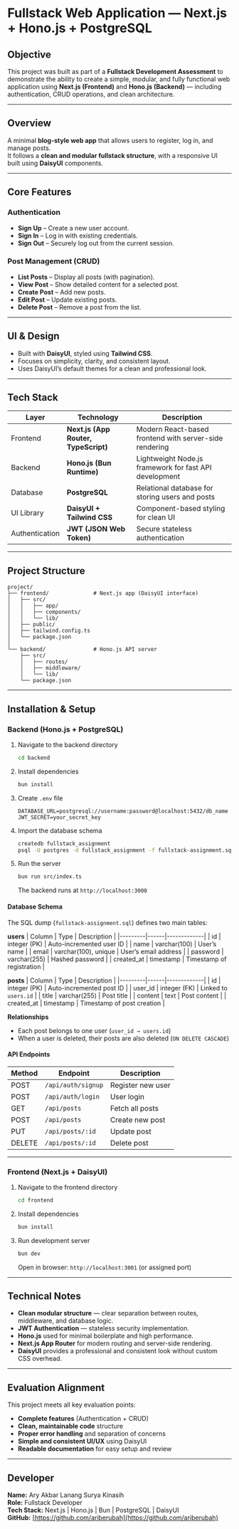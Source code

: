 # Fullstack Web Application — Next.js + Hono.js + PostgreSQL

## Objective

This project was built as part of a **Fullstack Development Assessment** to demonstrate the ability to create a simple, modular, and fully functional web application using **Next.js (Frontend)** and **Hono.js (Backend)** — including authentication, CRUD operations, and clean architecture.

---

## Overview

A minimal **blog-style web app** that allows users to register, log in, and manage posts.  
It follows a **clean and modular fullstack structure**, with a responsive UI built using **DaisyUI** components.

---

## Core Features

### Authentication
- **Sign Up** – Create a new user account.  
- **Sign In** – Log in with existing credentials.  
- **Sign Out** – Securely log out from the current session.  

### Post Management (CRUD)
- **List Posts** – Display all posts (with pagination).  
- **View Post** – Show detailed content for a selected post.  
- **Create Post** – Add new posts.  
- **Edit Post** – Update existing posts.  
- **Delete Post** – Remove a post from the list.  

---

## UI & Design

- Built with **DaisyUI**, styled using **Tailwind CSS**.  
- Focuses on simplicity, clarity, and consistent layout.  
- Uses DaisyUI’s default themes for a clean and professional look.

---

## Tech Stack

| Layer | Technology | Description |
|-------|-------------|-------------|
| Frontend | **Next.js (App Router, TypeScript)** | Modern React-based frontend with server-side rendering |
| Backend | **Hono.js (Bun Runtime)** | Lightweight Node.js framework for fast API development |
| Database | **PostgreSQL** | Relational database for storing users and posts |
| UI Library | **DaisyUI + Tailwind CSS** | Component-based styling for clean UI |
| Authentication | **JWT (JSON Web Token)** | Secure stateless authentication |

---

## Project Structure

```
project/
├── frontend/              # Next.js app (DaisyUI interface)
│   ├── src/
│   │   ├── app/
│   │   ├── components/
│   │   └── lib/
│   ├── public/
│   ├── tailwind.config.ts
│   └── package.json
│
└── backend/               # Hono.js API server
    ├── src/
    │   ├── routes/
    │   ├── middleware/
    │   └── lib/
    └── package.json
```

---

## Installation & Setup

### Backend (Hono.js + PostgreSQL)

1. Navigate to the backend directory
   ```bash
   cd backend
   ```

2. Install dependencies
   ```bash
   bun install
   ```

3. Create `.env` file
   ```env
   DATABASE_URL=postgresql://username:password@localhost:5432/db_name
   JWT_SECRET=your_secret_key
   ```

4. Import the database schema
   ```bash
   createdb fullstack_assignment
   psql -U postgres -d fullstack_assignment -f fullstack-assignment.sql
   ```

5. Run the server
   ```bash
   bun run src/index.ts
   ```
   The backend runs at `http://localhost:3000`

#### Database Schema

The SQL dump (`fullstack-assignment.sql`) defines two main tables:

**users**
| Column | Type | Description |
|---------|------|-------------|
| id | integer (PK) | Auto-incremented user ID |
| name | varchar(100) | User’s name |
| email | varchar(100), unique | User’s email address |
| password | varchar(255) | Hashed password |
| created_at | timestamp | Timestamp of registration |

**posts**
| Column | Type | Description |
|---------|------|-------------|
| id | integer (PK) | Auto-incremented post ID |
| user_id | integer (FK) | Linked to `users.id` |
| title | varchar(255) | Post title |
| content | text | Post content |
| created_at | timestamp | Timestamp of post creation |

**Relationships**
- Each post belongs to one user (`user_id → users.id`)
- When a user is deleted, their posts are also deleted (`ON DELETE CASCADE`)

#### API Endpoints

| Method | Endpoint | Description |
|--------|-----------|-------------|
| POST | `/api/auth/signup` | Register new user |
| POST | `/api/auth/login` | User login |
| GET | `/api/posts` | Fetch all posts |
| POST | `/api/posts` | Create new post |
| PUT | `/api/posts/:id` | Update post |
| DELETE | `/api/posts/:id` | Delete post |

---

### Frontend (Next.js + DaisyUI)

1. Navigate to the frontend directory
   ```bash
   cd frontend
   ```

2. Install dependencies
   ```bash
   bun install
   ```

3. Run development server
   ```bash
   bun dev
   ```
   Open in browser: `http://localhost:3001` (or assigned port)

---

## Technical Notes

- **Clean modular structure** — clear separation between routes, middleware, and database logic.  
- **JWT Authentication** — stateless security implementation.  
- **Hono.js** used for minimal boilerplate and high performance.  
- **Next.js App Router** for modern routing and server-side rendering.  
- **DaisyUI** provides a professional and consistent look without custom CSS overhead.

---

## Evaluation Alignment

This project meets all key evaluation points:
- **Complete features** (Authentication + CRUD)  
- **Clean, maintainable code** structure  
- **Proper error handling** and separation of concerns  
- **Simple and consistent UI/UX** using DaisyUI  
- **Readable documentation** for easy setup and review  

---

## Developer

**Name:** Ary Akbar Lanang Surya Kinasih  
**Role:** Fullstack Developer  
**Tech Stack:** Next.js | Hono.js | Bun | PostgreSQL | DaisyUI  
**GitHub:** [https://github.com/ariberubah](https://github.com/ariberubah)

